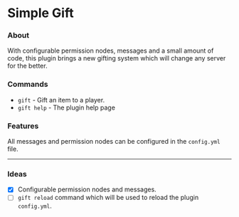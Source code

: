 # Simple Gift
### About

With configurable permission nodes, messages and a small amount of code, this plugin brings a new gifting system which will change any server for the better.

### Commands
- `gift` - Gift an item to a player.
- `gift help` - The plugin help page
### Features
All messages and permission nodes can be configured in the `config.yml` file.
* * *
### Ideas
- [x] Configurable permission nodes and messages.
- [ ] `gift reload` command which will be used to reload the plugin `config.yml`.

